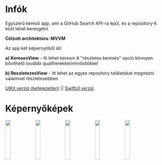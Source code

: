 <h1>Infók</h1>
Egyszerű kereső app, ami a GitHub Search API-ra épül, és a repository-k közt lehet keresgélni

<b>Célzott architektúra: MVVM</b>

Az app két képernyőből áll:

<b>a) KeresesView</b> - itt lehet keresni
  A "részletes keresés" opció könnyen bővíthető további qualifierekkel/minősítőkkel
  
<b>b) ReszletezesView</b> - itt lehet az egyes repository találatokat megnézni valamivel részletesebben

<a href="https://github.com/karak451/GitHubSearchAppUIKit">UIKit verzió (befejezetlen)</a>
 || 
<a href="https://github.com/karak451/GitHubSearchAppInSwiftUI">SwiftUI verzió</a>

<h1>Képernyőképek</h1>
<div style="width: 100%;">
<img src="https://azatlasz.hu/appok/img/android_01.png" style="width: 18%;">
<img src="https://azatlasz.hu/appok/img/android_02.png" style="width: 18%;">
<img src="https://azatlasz.hu/appok/img/android_04.png" style="width: 18%;">
<img src="https://azatlasz.hu/appok/img/android_05.png" style="width: 18%;">
<img src="https://azatlasz.hu/appok/img/android_06.png" style="width: 18%;">
</div>
